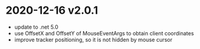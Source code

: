 # 2020-12-16 v2.0.1

- update to .net 5.0
- use OffsetX and OffsetY of MouseEventArgs to obtain client coordinates
- improve tracker positioning, so it is not hidden by mouse cursor
